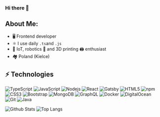 ### Hi there 👋

## About Me:

- 🖥️ Frontend developer 
- ⚛️ I use daily ```.ts```and  ```.js```
- 🍓 IoT, robotics 🦾 and 3D printing 🖨️ enthusiast 
- 🏘️ Poland (Kielce)


## ⚡ Technologies

![TypeScript](https://img.shields.io/badge/-TypeScript-007ACC?style=for-the-badge&logo=typescript)
![JavaScript](https://img.shields.io/badge/-JavaScript-black?style=for-the-badge&logo=javascript)
![Nodejs](https://img.shields.io/badge/-Nodejs-black?style=for-the-badge&logo=Node.js)
![React](https://img.shields.io/badge/-React-black?style=for-the-badge&logo=react)
![Gatsby](https://img.shields.io/badge/-Gatsby-663399?style=for-the-badge&logo=gatsby)
![HTML5](https://img.shields.io/badge/-HTML5-E34F26?style=for-the-badge&logo=html5&logoColor=white)
![npm](https://img.shields.io/badge/-NPM-222222?style=for-the-badge&logo=npm)
![CSS3](https://img.shields.io/badge/-CSS3-1572B6?style=for-the-badge&logo=css3)
![Bootstrap](https://img.shields.io/badge/-Bootstrap-563D7C?style=for-the-badge&logo=bootstrap)
![MongoDB](https://img.shields.io/badge/-MongoDB-black?style=for-the-badge&logo=mongodb)
![GraphQL](https://img.shields.io/badge/-GraphQL-E10098?style=for-the-badge&logo=graphql)
![Docker](https://img.shields.io/badge/-Docker-black?style=for-the-badge&logo=docker)
![DigitalOcean](https://img.shields.io/badge/-Digital%20Ocean-darkblue?style=for-the-badge&logo=digitalocean)
![Git](https://img.shields.io/badge/-Git-black?style=for-the-badge&logo=git)
![Java](https://img.shields.io/badge/-java-E34A86?style=for-the-badge&logo=java)

![Github Stats](https://github-readme-stats.vercel.app/api?username=patryk0493&count_private=true&show_icons=true&include_all_commits=true)
![Top Langs](https://github-readme-stats.vercel.app/api/top-langs/?username=patryk0493&hide=php&layout=compact&&langs_count=10)

<!--
**patryk0493/patryk0493** is a ✨ _special_ ✨ repository because its `README.md` (this file) appears on your GitHub profile.

Here are some ideas to get you started:

- 🔭 I’m currently working on ...
- 🌱 I’m currently learning ...
- 👯 I’m looking to collaborate on ...
- 🤔 I’m looking for help with ...
- 💬 Ask me about ...
- 📫 How to reach me: ...
- 😄 Pronouns: ...
- ⚡ Fun fact: ...
-->
